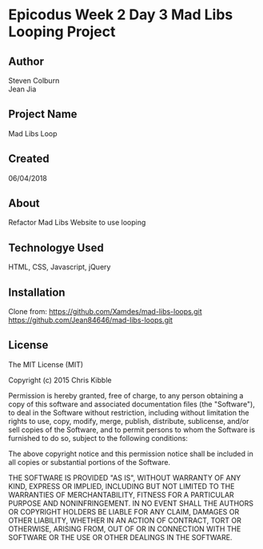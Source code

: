 # Epicodus Week 2 Day 3 Mad Libs Looping Project

## Author

Steven Colburn  
Jean Jia

## Project Name

Mad Libs Loop

## Created

06/04/2018

## About

Refactor Mad Libs Website to use looping

## Technologye Used

HTML, CSS, Javascript, jQuery

## Installation
Clone from:
https://github.com/Xamdes/mad-libs-loops.git
https://github.com/Jean84646/mad-libs-loops.git

## License

The MIT License (MIT)

Copyright (c) 2015 Chris Kibble

Permission is hereby granted, free of charge, to any person obtaining a copy of this software and associated documentation files (the "Software"), to deal in the Software without restriction, including without limitation the rights to use, copy, modify, merge, publish, distribute, sublicense, and/or sell copies of the Software, and to permit persons to whom the Software is furnished to do so, subject to the following conditions:

The above copyright notice and this permission notice shall be included in all copies or substantial portions of the Software.

THE SOFTWARE IS PROVIDED "AS IS", WITHOUT WARRANTY OF ANY KIND, EXPRESS OR IMPLIED, INCLUDING BUT NOT LIMITED TO THE WARRANTIES OF MERCHANTABILITY, FITNESS FOR A PARTICULAR PURPOSE AND NONINFRINGEMENT. IN NO EVENT SHALL THE AUTHORS OR COPYRIGHT HOLDERS BE LIABLE FOR ANY CLAIM, DAMAGES OR OTHER LIABILITY, WHETHER IN AN ACTION OF CONTRACT, TORT OR OTHERWISE, ARISING FROM, OUT OF OR IN CONNECTION WITH THE SOFTWARE OR THE USE OR OTHER DEALINGS IN THE SOFTWARE.

